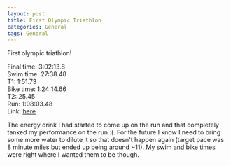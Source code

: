 ```yaml
---
layout: post
title: First Olympic Triathlon
categories: General
tags: General
---
```


First olympic triathlon!  

Final time: 3:02:13.8   
Swim time: 27:38.48  
T1: 1:51.73  
Bike time: 1:24:14.66  
T2: 25.45  
Run: 1:08:03.48  
Link: [here](https://runsignup.com/Race/Results/147537/IndividualResult/qkDd?resultSetId=406037#U79273453)

The energy drink I had started to come up on the run and that completely tanked my performance on the run :(. For the future I know I need to bring some more water to dilute it so that doesn't happen again (target pace was 8 minute miles but ended up being around ~11). My swim and bike times were right where I wanted them to be though. 
